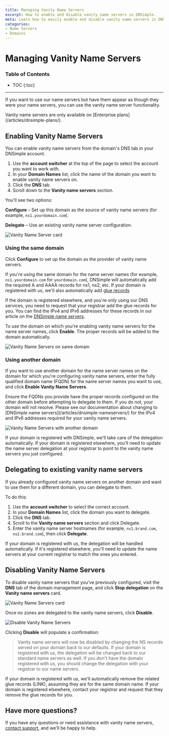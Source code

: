 ```yaml
---
title: Managing Vanity Name Servers
excerpt: How to enable and disable vanity name servers in DNSimple.
meta: Learn how to easily enable and disable vanity name servers in DNSimple to enhance your brand's online presence and improve your domain management experience.
categories:
- Name Servers
- Domains
---
```


# Managing Vanity Name Servers

### Table of Contents

* TOC
{:toc}

---

If you want to use our name servers but have them appear as though they were your name servers, you can use the vanity name server functionality.

<info>
Vanity name servers are only available on [Enterprise plans](/articles/dnsimple-plans/).
</info>

## Enabling Vanity Name Servers

You can enable vanity name servers from the domain's DNS tab in your DNSimple account.

1. Use the **account switcher** at the top of the page to select the account you want to work with.
1. In your **Domain Names** list, click the name of the domain you want to enable vanity name servers on.
1. Click the **DNS** tab.
1. Scroll down to the **Vanity name servers** section.

You'll see two options:

**Configure** – Set up this domain as the source of vanity name servers (for example, `ns1.yourdomain.com`).

**Delegate** – Use an existing vanity name server configuration.

![Vanity Name Server card](/files/vanity-name-servers-card-enable.png)

### Using the same domain

Click **Configure** to set up the domain as the provider of vanity name servers.

If you're using the same domain for the name server names (for example, `ns1.yourdomain.com` for `yourdomain.com`), DNSimple will automatically add the required A and AAAA records for ns1, ns2, etc. If your domain is registered with us, we'll also automatically add [glue records](/articles/what-are-glue-records) 

If the domain is registered elsewhere, and you're only using our DNS services, you need to request that your registrar add the glue records for you. You can find the IPv4 and IPv6 addresses for these records in our article on the [DNSimple name servers](/articles/dnsimple-nameservers/).

To use the domain on which you're enabling vanity name servers for the name server names, click **Enable**. The proper records will be added to the domain automatically.

![Vanity Name Servers on same domain](/files/vanity-name-servers-same-domain.png)

### Using another domain

If you want to use another domain for the name server names on the domain for which you're configuring vanity name servers, enter the fully qualified domain name (FQDN) for the name server names you want to use, and click **Enable Vanity Name Servers**.

<warning>
Ensure the FQDNs you provide have the proper records configured on the other domain before attempting to delegate to them. If you do not, your domain will not resolve. Please see our documentation about changing to [DNSimple name servers](/articles/dnsimple-nameservers/) for the IPv4 and IPv6 addresses required for your vanity name servers.
</warning>

![Vanity Name Servers with another domain](/files/vanity-name-servers-other-domain.png)

If your domain is registered with DNSimple, we'll take care of the delegation automatically. If your domain is registered elsewhere, you'll need to update the name server delegation at your registrar to point to the vanity name servers you just configured.

## Delegating to existing vanity name servers

If you already configured vanity name servers on another domain and want to use them for a different domain, you can delegate to them.

To do this:

1. Use the **account switcher** to select the correct account.
1. In your **Domain Names** list, click the domain you want to delegate.
1. Click the **DNS** tab.
1. Scroll to the **Vanity name servers** section and click Delegate.
1. Enter the vanity name server hostnames (for example, `ns1.brand.com`, `ns2.brand.com`), then click **Delegate**. 

If your domain is registered with us, the delegation will be handled automatically. If it's registered elsewhere, you'll need to update the name servers at your current registrar to match the ones you entered.

## Disabling Vanity Name Servers

To disable vanity name servers that you've previously configured, visit the **DNS** tab of the domain management page, and click **Stop delegation** on the **Vanity name servers** card.

![Vanity Name Servers card](/files/vanity-name-servers-card-disable.png)

Once no zones are delegated to the vanity name servers, click **Disable**.

![Disable Vanity Name Servers](/files/vanity-name-servers-disable.png)

Clicking **Disable** will populate a confirmation:

>Vanity name servers will now be disabled by changing the NS records served on your domain back to our defaults. If your domain is registered with us, the delegation will be changed back to our standard name servers as well. If you don't have the domain registered with us, you should change the delegation with your registrar to our name servers.

<note>
If your domain is registered with us, we'll automatically remove the related glue records (LINK), assuming they are for the same domain name. If your domain is registered elsewhere, contact your registrar and request that they remove the glue records for you.
</note>

## Have more questions?

If you have any questions or need assistance with vanity name servers, [contact support](https://dnsimple.com/feedback), and we'll be happy to help.
